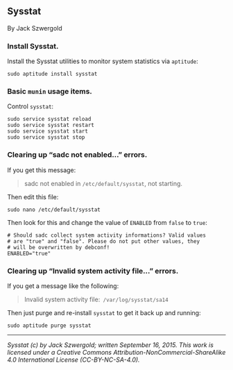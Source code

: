 ## Sysstat

By Jack Szwergold

### Install Sysstat.

Install the Sysstat utilities to monitor system statistics via `aptitude`:

    sudo aptitude install sysstat

### Basic `munin` usage items.

Control `sysstat`:

	sudo service sysstat reload
	sudo service sysstat restart
	sudo service sysstat start
	sudo service sysstat stop

### Clearing up “sadc not enabled…” errors.

If you get this message:

> sadc not enabled in `/etc/default/sysstat`, not starting.

Then edit this file:

    sudo nano /etc/default/sysstat

Then look for this and change the value of `ENABLED` from `false` to `true`:

	# Should sadc collect system activity informations? Valid values
	# are "true" and "false". Please do not put other values, they
	# will be overwritten by debconf!
	ENABLED="true"

### Clearing up “Invalid system activity file…” errors.

If you get a message like the following:

> Invalid system activity file:` /var/log/sysstat/sa14`

Then just purge and re-install `sysstat` to get it back up and running:

    sudo aptitude purge sysstat

***

*Sysstat (c) by Jack Szwergold; written September 16, 2015. This work is licensed under a Creative Commons Attribution-NonCommercial-ShareAlike 4.0 International License (CC-BY-NC-SA-4.0).*